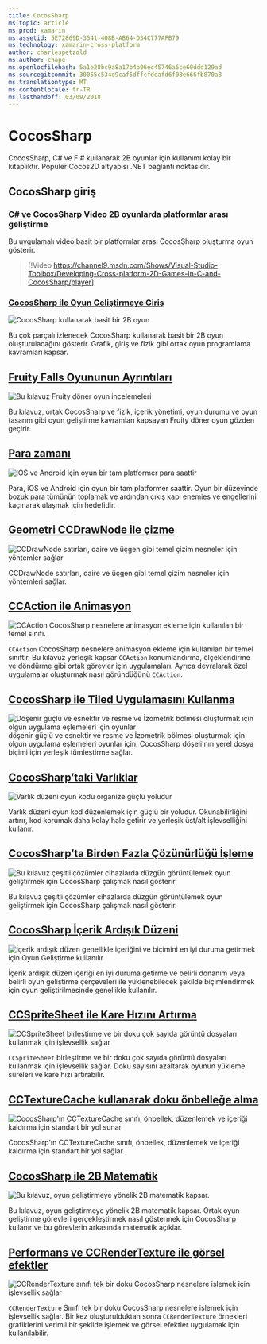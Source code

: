 ```yaml
---
title: CocosSharp
ms.topic: article
ms.prod: xamarin
ms.assetid: 5E72869D-3541-408B-AB64-D34C777AFB79
ms.technology: xamarin-cross-platform
author: charlespetzold
ms.author: chape
ms.openlocfilehash: 5a1e28bc9a8a17b4b06ec45746a6ce60ddd129ad
ms.sourcegitcommit: 30055c534d9caf5dffcfdeafd6f08e666fb870a8
ms.translationtype: MT
ms.contentlocale: tr-TR
ms.lasthandoff: 03/09/2018
---
```

# <a name="cocossharp"></a>CocosSharp

CocosSharp, C# ve F # kullanarak 2B oyunlar için kullanımı kolay bir kitaplıktır. Popüler Cocos2D altyapısı .NET bağlantı noktasıdır.

## <a name="introduction-to-cocossharp"></a>CocosSharp giriş

###  <a name="developing-cross-platform-2d-games-in-c-and-cocossharp-video"></a>C# ve CocosSharp Video 2B oyunlarda platformlar arası geliştirme

Bu uygulamalı video basit bir platformlar arası CocosSharp oluşturma oyun gösterir.

> [!Video https://channel9.msdn.com/Shows/Visual-Studio-Toolbox/Developing-Cross-platform-2D-Games-in-C-and-CocosSharp/player]

###  <a name="introduction-to-game-development-with-cocossharpgraphics-gamescocossharpfirst-gameindexmd"></a>[CocosSharp ile Oyun Geliştirmeye Giriş](~/graphics-games/cocossharp/first-game/index.md)

![](images/first-game.png "CocosSharp kullanarak basit bir 2B oyun")

Bu çok parçalı izlenecek CocosSharp kullanarak basit bir 2B oyun oluşturulacağını gösterir. Grafik, giriş ve fizik gibi ortak oyun programlama kavramları kapsar.



##  <a name="fruity-falls-game-detailsgraphics-gamescocossharpfruity-fallsmd"></a>[Fruity Falls Oyununun Ayrıntıları](~/graphics-games/cocossharp/fruity-falls.md)

![](images/fruity-falls.png "Bu kılavuz Fruity döner oyun incelemeleri")

Bu kılavuz, ortak CocosSharp ve fizik, içerik yönetimi, oyun durumu ve oyun tasarım gibi oyun geliştirme kavramları kapsayan Fruity döner oyun gözden geçirir.  



## <a name="coin-timegraphics-gamescocossharpcointimemd"></a>[Para zamanı](~/graphics-games/cocossharp/cointime.md)

![](images/cointime.png "İOS ve Android için oyun bir tam platformer para saattir")

Para, iOS ve Android için oyun bir tam platformer saattir. Oyun bir düzeyinde bozuk para tümünün toplamak ve ardından çıkış kapı enemies ve engellerini kaçınarak ulaşmak için hedefidir.



## <a name="drawing-geometry-with-ccdrawnodegraphics-gamescocossharpccdrawnodemd"></a>[Geometri CCDrawNode ile çizme](~/graphics-games/cocossharp/ccdrawnode.md)

![](images/ccdrawnode.png "CCDrawNode satırları, daire ve üçgen gibi temel çizim nesneler için yöntemler sağlar")

CCDrawNode satırları, daire ve üçgen gibi temel çizim nesneler için yöntemleri sağlar.



## <a name="animating-with-ccactiongraphics-gamescocossharpccactionmd"></a>[CCAction ile Animasyon](~/graphics-games/cocossharp/ccaction.md)

![](images/ccaction.png "CCAction CocosSharp nesnelere animasyon ekleme için kullanılan bir temel sınıfı.")

`CCAction` CocosSharp nesnelere animasyon ekleme için kullanılan bir temel sınıftır. Bu kılavuz yerleşik kapsar `CCAction` konumlandırma, ölçeklendirme ve döndürme gibi ortak görevler için uygulamaları. Ayrıca devralarak özel uygulamalar oluşturmak nasıl göründüğünü `CCAction`.



## <a name="using-tiled-with-cocossharpgraphics-gamescocossharptiledmd"></a>[CocosSharp ile Tiled Uygulamasını Kullanma](~/graphics-games/cocossharp/tiled.md)

![](images/tiled.png "Döşenir güçlü ve esnektir ve resme ve İzometrik bölmesi oluşturmak için olgun uygulama eşlemeleri için oyunlar") döşenir güçlü ve esnektir ve resme ve İzometrik bölmesi oluşturmak için olgun uygulama eşlemeleri oyunlar için. CocosSharp döşeli'nın yerel dosya biçimi için yerleşik tümleştirme sağlar.



##  <a name="entities-in-cocossharpgraphics-gamescocossharpentitiesmd"></a>[CocosSharp’taki Varlıklar](~/graphics-games/cocossharp/entities.md)

![](images/entities.png "Varlık düzeni oyun kodu organize güçlü yoludur")

Varlık düzeni oyun kod düzenlemek için güçlü bir yoludur. Okunabilirliğini artırır, kod korumak daha kolay hale getirir ve yerleşik üst/alt işlevselliğini kullanır.



##  <a name="handling-multiple-resolutions-in-cocossharpgraphics-gamescocossharpresolutionsmd"></a>[CocosSharp’ta Birden Fazla Çözünürlüğü İşleme](~/graphics-games/cocossharp/resolutions.md)

![](images/resolutions.png "Bu kılavuz çeşitli çözümler cihazlarda düzgün görüntülemek oyun geliştirmek için CocosSharp çalışmak nasıl gösterir")

Bu kılavuz çeşitli çözümler cihazlarda düzgün görüntülemek oyun geliştirmek için CocosSharp çalışmak nasıl gösterir.



##  <a name="cocossharp-content-pipelinegraphics-gamescocossharpcontent-pipelineindexmd"></a>[CocosSharp İçerik Ardışık Düzeni](~/graphics-games/cocossharp/content-pipeline/index.md)

![](images/content-pipeline.png "İçerik ardışık düzen genellikle içeriğini ve biçimini en iyi duruma getirmek için Oyun Geliştirme kullanılır")

İçerik ardışık düzen içeriği en iyi duruma getirme ve belirli donanım veya belirli oyun geliştirme çerçeveleri ile yüklenebilecek şekilde biçimlendirmek için oyun geliştirilmesinde genellikle kullanılır.



## <a name="improving-framerate-with-ccspritesheetgraphics-gamescocossharpccspritesheetmd"></a>[CCSpriteSheet ile Kare Hızını Artırma](~/graphics-games/cocossharp/ccspritesheet.md)

![](images/ccspritesheet.png "CCSpriteSheet birleştirme ve bir doku çok sayıda görüntü dosyaları kullanmak için işlevsellik sağlar")

`CCSpriteSheet` birleştirme ve bir doku çok sayıda görüntü dosyaları kullanmak için işlevsellik sağlar. Doku sayısını azaltarak oyunun yükleme süreleri ve kare hızı artırabilir.



## <a name="texture-caching-using-cctexturecachegraphics-gamescocossharptexture-cachemd"></a>[CCTextureCache kullanarak doku önbelleğe alma](~/graphics-games/cocossharp/texture-cache.md)

![](images/texture-cache.png "CocosSharp'ın CCTextureCache sınıfı, önbellek, düzenlemek ve içeriği kaldırma için standart bir yol sunar")

CocosSharp'ın CCTextureCache sınıfı, önbellek, düzenlemek ve içeriği kaldırma için standart bir yol sağlar. 



## <a name="2d-math-with-cocossharpgraphics-gamescocossharpmathmd"></a>[CocosSharp ile 2B Matematik](~/graphics-games/cocossharp/math.md)

![](images/math.png "Bu kılavuz, oyun geliştirmeye yönelik 2B matematik kapsar.")

Bu kılavuz, oyun geliştirmeye yönelik 2B matematik kapsar. Ortak oyun geliştirme görevleri gerçekleştirmek nasıl göstermek için CocosSharp kullanır ve bu görevlerin arkasında matematik açıklar.



## <a name="performance-and-visual-effects-with-ccrendertexturegraphics-gamescocossharpccrendertexturemd"></a>[Performans ve CCRenderTexture ile görsel efektler](~/graphics-games/cocossharp/ccrendertexture.md)

![](images/ccrendertexture.png "CCRenderTexture sınıfı tek bir doku CocosSharp nesnelere işlemek için işlevsellik sağlar")

`CCRenderTexture` Sınıfı tek bir doku CocosSharp nesnelere işlemek için işlevsellik sağlar. Bir kez oluşturulduktan sonra `CCRenderTexture` örnekleri grafiklerini verimli bir şekilde işlemek ve görsel efektler uygulamak için kullanılabilir.

 

